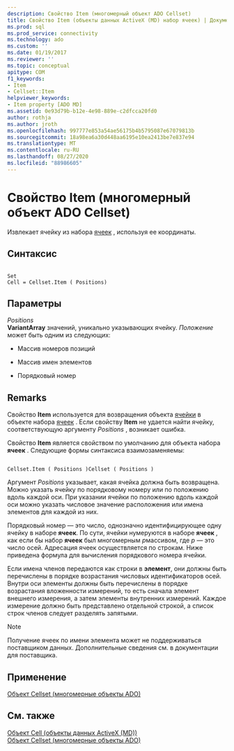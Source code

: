 ```yaml
---
description: Свойство Item (многомерный объект ADO Cellset)
title: Свойство Item (объекты данных ActiveX (MD) набор ячеек) | Документация Майкрософт
ms.prod: sql
ms.prod_service: connectivity
ms.technology: ado
ms.custom: ''
ms.date: 01/19/2017
ms.reviewer: ''
ms.topic: conceptual
apitype: COM
f1_keywords:
- Item
- Cellset::Item
helpviewer_keywords:
- Item property [ADO MD]
ms.assetid: 0e93d79b-b12e-4e98-889e-c2dfcca20fd0
author: rothja
ms.author: jroth
ms.openlocfilehash: 997777e853a54ae56175b4b5795087e67079813b
ms.sourcegitcommit: 18a98ea6a30d448aa6195e10ea2413be7e837e94
ms.translationtype: MT
ms.contentlocale: ru-RU
ms.lasthandoff: 08/27/2020
ms.locfileid: "88986605"
---
```

# <a name="item-property-ado-md-cellset"></a>Свойство Item (многомерный объект ADO Cellset)
Извлекает ячейку из набора [ячеек](./cellset-object-ado-md.md) , используя ее координаты.  
  
## <a name="syntax"></a>Синтаксис  
  
```  
  
Set  
Cell = Cellset.Item ( Positions)  
```  
  
## <a name="parameters"></a>Параметры  
 *Positions*  
 **VariantArray** значений, уникально указывающих ячейку. *Положение* может быть одним из следующих:  
  
-   Массив номеров позиций  
  
-   Массив имен элементов  
  
-   Порядковый номер  
  
## <a name="remarks"></a>Remarks  
 Свойство **Item** используется для возвращения объекта [ячейки](./cell-object-ado-md.md) в объекте набора [ячеек](./cellset-object-ado-md.md) . Если свойству **Item** не удается найти ячейку, соответствующую аргументу *Positions* , возникает ошибка.  
  
 Свойство **Item** является свойством по умолчанию для объекта набора **ячеек** . Следующие формы синтаксиса взаимозаменяемы:  
  
```  
  
Cellset.Item ( Positions )Cellset ( Positions )  
```  
  
 Аргумент *Positions* указывает, какая ячейка должна быть возвращена. Можно указать ячейку по порядковому номеру или по положению вдоль каждой оси. При указании ячейки по положению вдоль каждой оси можно указать числовое значение расположения или имена элементов для каждой из них.  
  
 Порядковый номер — это число, однозначно идентифицирующее одну ячейку в наборе **ячеек**. По сути, ячейки нумеруются в наборе **ячеек** , как если бы набор **ячеек** был многомерным *p*массивом, где *p* — это число осей. Адресация ячеек осуществляется по строкам. Ниже приведена формула для вычисления порядкового номера ячейки.  
  
 Если имена членов передаются как строки в **элемент**, они должны быть перечислены в порядке возрастания числовых идентификаторов осей. Внутри оси элементы должны быть перечислены в порядке возрастания вложенности измерений, то есть сначала элемент внешнего измерения, а затем элементы внутренних измерений. Каждое измерение должно быть представлено отдельной строкой, а список строк членов следует разделять запятыми.  
  
> [!NOTE]
>  Получение ячеек по имени элемента может не поддерживаться поставщиком данных. Дополнительные сведения см. в документации для поставщика.  
  
## <a name="applies-to"></a>Применение  
 [Объект Cellset (многомерные объекты ADO)](./cellset-object-ado-md.md)  
  
## <a name="see-also"></a>См. также  
 [Объект Cell (объекты данных ActiveX (MD))](./cell-object-ado-md.md)   
 [Объект Cellset (многомерные объекты ADO)](./cellset-object-ado-md.md)